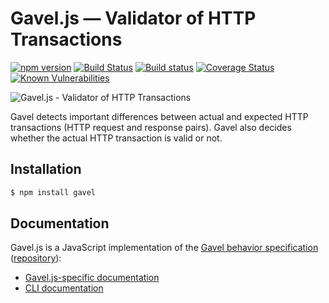 # Gavel.js — Validator of HTTP Transactions

[![npm version](https://badge.fury.io/js/gavel.svg)](https://badge.fury.io/js/gavel)
[![Build Status](https://travis-ci.org/apiaryio/gavel.js.svg?branch=master)](https://travis-ci.org/apiaryio/gavel.js)
[![Build status](https://ci.appveyor.com/api/projects/status/0cpnaoakhs8q58tn/branch/master?svg=true)](https://ci.appveyor.com/project/Apiary/gavel-js/branch/master)
[![Coverage Status](https://coveralls.io/repos/apiaryio/gavel.js/badge.svg?branch=master)](https://coveralls.io/r/apiaryio/gavel.js?branch=master)
[![Known Vulnerabilities](https://snyk.io/test/npm/gavel/badge.svg)](https://snyk.io/test/npm/gavel)

![Gavel.js - Validator of HTTP Transactions](https://raw.github.com/apiaryio/gavel/master/img/gavel.png?v=1)

Gavel detects important differences between actual and expected HTTP transactions (HTTP request and response pairs). Gavel also decides whether the actual HTTP transaction is valid or not.

## Installation

```sh
$ npm install gavel
```

## Documentation

Gavel.js is a JavaScript implementation of the [Gavel behavior specification](https://www.relishapp.com/apiary/gavel/) ([repository](https://github.com/apiaryio/gavel-spec)):

- [Gavel.js-specific documentation](https://www.relishapp.com/apiary/gavel/docs/javascript/)
- [CLI documentation](https://www.relishapp.com/apiary/gavel/docs/command-line-interface/)

